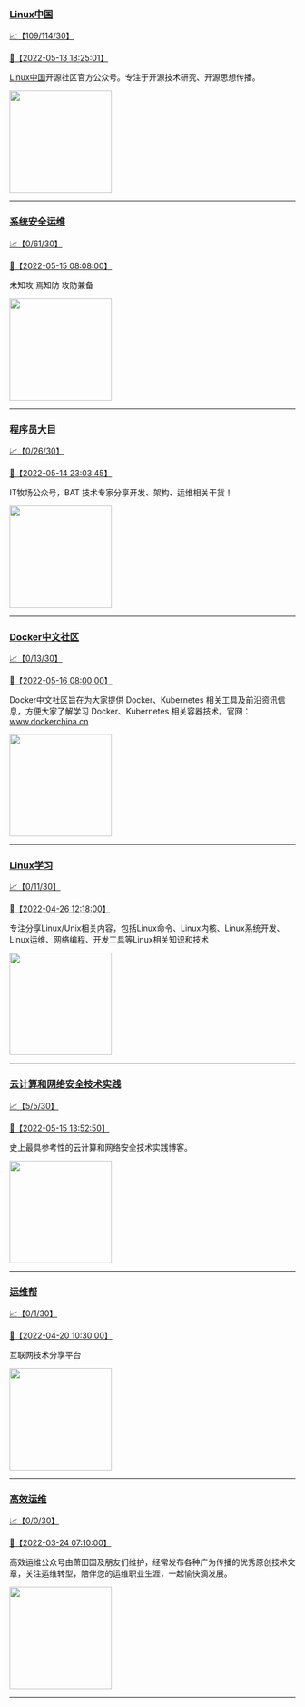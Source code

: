 
### [Linux中国](http://wechat.doonsec.com/admin/wechat_echarts/?biz=MjM5NjQ4MjYwMQ==)

[:chart_with_upwards_trend:【109/114/30】](http://wechat.doonsec.com/wechat_echarts/?biz=MjM5NjQ4MjYwMQ==)

[:camera_flash:【2022-05-13 18:25:01】](https://mp.weixin.qq.com/s?__biz=MjM5NjQ4MjYwMQ==&mid=2664653579&idx=1&sn=7fd976e06a9997edb068d697ec473fb2&chksm=bdcf584d8ab8d15bb6c7c23984514dd4db60252e7563aecf239fd52af89d3e9518afe11abeb3&scene=27&key=9b512ca85604a3079e9679486127d3fec3757fe9bef756a3e7bbb8cb9aa5159b2f3d698dd31fbe4992f6f537d0bd743cfa8131723a77d3b756e1da92e59f3b20a970fa20f415fab2b0bacd033a6104f79be921236db566261317bf4b7ec4bab4edba3da9eb568f72f9d3504fc1ccfa8adc9df9466c8cd592bdda9578059c3b0e&ascene=0&uin=MTM1NzU2MDQ1OQ%3D%3D&devicetype=Windows+Server+2016+x64&version=6305002e&lang=zh_CN&exportkey=A6RGdS%2BJQaZhd0RhyZYOfX4%3D&acctmode=0&pass_ticket=70rQZAmcIYISXwLIrQb6vMrYHILinrXwvwlaaM4RXvHoSWo1NHqIuD4zrzB8sB%2FN&wx_header=0&fontgear=2)

[Linux中国](https://linux.cn/)开源社区官方公众号。专注于开源技术研究、开源思想传播。

<img align="top" width="180" src="http://open.weixin.qq.com/qr/code?username=gh_52ef55f8adfd" alt="" />

---


### [系统安全运维](http://wechat.doonsec.com/admin/wechat_echarts/?biz=Mzk0NjE0NDc5OQ==)

[:chart_with_upwards_trend:【0/61/30】](http://wechat.doonsec.com/wechat_echarts/?biz=Mzk0NjE0NDc5OQ==)

[:camera_flash:【2022-05-15 08:08:00】](https://mp.weixin.qq.com/s?__biz=Mzk0NjE0NDc5OQ==&mid=2247500825&idx=1&sn=fe4d2e828077a80a539faf1d88126a4f&chksm=c3081769f47f9e7f513edfa0c22f90a21b146353b467450fba8904c650495398ae84d979ae4c&scene=27&key=ab06ae04649bd344c89f85442b88b6791dbabb62dc050cc46b170e8c0ea4731477f0e264dbf01c5c888ac7b55345b27e836543e0bd4b06c1d4aeeb35e5ae948cd6420e0c6a9df348f954e8d01f1df6fc482ff244009745c8e0bcf760e1f739eb4231a25522f68ed20ed79c88bee3503b32ae81b40eb7a1369adf55ce3b0c1a29&ascene=0&uin=NTY2NTA4NjQ%3D&devicetype=Windows+Server+2016+x64&version=6305002e&lang=zh_CN&exportkey=A%2FZemlL%2BrCEFoVEJ2om%2FpvM%3D&acctmode=0&pass_ticket=q6q%2Bmc6ivpszLlqTfAZLXzOs7zft%2F67CwXhL8r4eAPGNjSqw0ZTdOCIQ72CMXJ2f&wx_header=0&fontgear=2)

未知攻 焉知防 攻防兼备

<img align="top" width="180" src="http://open.weixin.qq.com/qr/code?username=gh_2c298b630170" alt="" />

---


### [程序员大目](http://wechat.doonsec.com/admin/wechat_echarts/?biz=MzI4ODQ3NjE2OA==)

[:chart_with_upwards_trend:【0/26/30】](http://wechat.doonsec.com/wechat_echarts/?biz=MzI4ODQ3NjE2OA==)

[:camera_flash:【2022-05-14 23:03:45】](https://mp.weixin.qq.com/s?__biz=MzI4ODQ3NjE2OA==&mid=2247499201&idx=1&sn=1421d60fb47c37b674d119f66449926d&chksm=ec3f60a6db48e9b09876be2a34109b9d6adbf3b74dfc80f16af1c7068fe21d24de4fc2003218&scene=27&key=b14356bc5abac542d5cd7593ba141082274c45e0627e6c5bfa84d2a910ccc95c178552fb43384e74c742c511e0cf97f9e44f032a042087b43cbfce52fad0a364a388fb57e3c0916d8f4fdf651ee47e31ca4ac93a954134d2d39bc60f9bcb5eb454c263f2df6e38ff0360197b24ee4903c3fc7a39a80e78a465f21d13c2982fbb&ascene=0&uin=MTM1NzU2MDQ1OQ%3D%3D&devicetype=Windows+Server+2016+x64&version=6305002e&lang=zh_CN&exportkey=A0AMlziTLvD4k4gdM07QU5c%3D&acctmode=0&pass_ticket=nngna6pKr425vMIInbWMvf0wBFYMV%2FbteB6xEoQpDRS8Z04EfbkorKdLvQZjO4eq&wx_header=0&fontgear=2)

IT牧场公众号，BAT 技术专家分享开发、架构、运维相关干货！

<img align="top" width="180" src="http://open.weixin.qq.com/qr/code?username=gh_e6849e368b5f" alt="" />

---


### [Docker中文社区](http://wechat.doonsec.com/admin/wechat_echarts/?biz=MzI1NzI5NDM4Mw==)

[:chart_with_upwards_trend:【0/13/30】](http://wechat.doonsec.com/wechat_echarts/?biz=MzI1NzI5NDM4Mw==)

[:camera_flash:【2022-05-16 08:00:00】](https://mp.weixin.qq.com/s?__biz=MzI1NzI5NDM4Mw==&mid=2247491049&idx=1&sn=e0b4921650b58d4b831b94198de74327&chksm=ea18f4a9dd6f7dbf32a0af45c8812cd644d9537c5b04e5f38d4ce96cd77cf72856380dc74f76&scene=126&sessionid=1652660004&key=7587a6a30786f155d7d88704e98355a447194b38d739b468a4ebd4b65cbba475c23d39ee2ad00b0b3d0c58de014d040a4157b05a82263817a4e9b32d60f77d8d8ce09804ceae999b7b1dfc7fa5a18aeafa1805f3126980275a0489c6d9b2e67ef953e999ab9ec24feb278001c377d074c5702fc63e74ee51341eb3de9b35cf8c&ascene=1&uin=MTM1NzU2MDQ1OQ%3D%3D&devicetype=Windows+Server+2016+x64&version=6305002e&lang=zh_CN&session_us=gh_8620cb9f61a5&exportkey=A32c%2Fpo%2FXyJrsbZV7MjjDxQ%3D&acctmode=0&pass_ticket=nngna6pKr425vMIInbWMvf0wBFYMV%2FbteB6xEoQpDRS8Z04EfbkorKdLvQZjO4eq&wx_header=0&fontgear=2)

Docker中文社区旨在为大家提供 Docker、Kubernetes 相关工具及前沿资讯信息，方便大家了解学习 Docker、Kubernetes 相关容器技术。官网：www.dockerchina.cn

<img align="top" width="180" src="http://open.weixin.qq.com/qr/code?username=gh_8620cb9f61a5" alt="" />

---


### [Linux学习](http://wechat.doonsec.com/admin/wechat_echarts/?biz=MzI4MDEwNzAzNg==)

[:chart_with_upwards_trend:【0/11/30】](http://wechat.doonsec.com/wechat_echarts/?biz=MzI4MDEwNzAzNg==)

[:camera_flash:【2022-04-26 12:18:00】](https://mp.weixin.qq.com/s?__biz=MzI4MDEwNzAzNg==&mid=2649456825&idx=1&sn=33d6c566ad1cd306d0616d076a326677&chksm=f3a2a1cac4d528dcbb39e8ebe425eac2b64013a7dc1def3470e3a87b5cd0c8777f54fd96d02e&scene=27&key=7587a6a30786f15509afeebccb4eb5f65cd084708cc4ee6b411403d5ad24811377c7209c327015dc1795128f5bd77d54f1b1d0e152e1bd23b0366c40b7e821ea19d1f46edf6642f5161716839158517ac06e20b5df6801aae4209f9cafca5e052e9ed2c71d65c9deb38eb3fcc5ba82980eada007cad113479674023d04365cf7&ascene=0&uin=MTM1NzU2MDQ1OQ%3D%3D&devicetype=Windows+Server+2016+x64&version=6305002e&lang=zh_CN&exportkey=A0qGwVIJVt%2BsqIMjMy1Olng%3D&acctmode=0&pass_ticket=D9t3mf7oXHjY8qg%2BQEQO0Bv9BJhhbGYOWhqaTktb7pKzLOvzchOf0VBdymQWrgnw&wx_header=0&fontgear=2)

专注分享Linux/Unix相关内容，包括Linux命令、Linux内核、Linux系统开发、Linux运维、网络编程、开发工具等Linux相关知识和技术

<img align="top" width="180" src="http://open.weixin.qq.com/qr/code?username=gh_cb990d3ccd5f" alt="" />

---


### [云计算和网络安全技术实践](http://wechat.doonsec.com/admin/wechat_echarts/?biz=MzA3MjM5MDc2Nw==)

[:chart_with_upwards_trend:【5/5/30】](http://wechat.doonsec.com/wechat_echarts/?biz=MzA3MjM5MDc2Nw==)

[:camera_flash:【2022-05-15 13:52:50】](https://mp.weixin.qq.com/s?__biz=MzA3MjM5MDc2Nw==&mid=2650746840&idx=1&sn=90b226e5c4a7a8a0427cd408b8954a87&chksm=87148ed8b06307ce6e6d39cc1ed38862920cfc67d827e659d5e0e79167471073dc413a44b3bd&scene=126&sessionid=1652595933&key=ab06ae04649bd344c30c3e1ff0f25b83e57eec1196e8f656d5ca5d65d4ea1b1f1a561fafd047226e03940f8d348c008023d11a39076385a003952633fa8b83f994e8bbe3f9ab7e37d2dd1197356b77a6bc1944a1eab88e12d41a89093589d16b5256600b12145874a75f29f0de7c06afa33a48d1c7bc61bcefbbb83515376e02&ascene=1&uin=NTY2NTA4NjQ%3D&devicetype=Windows+Server+2016+x64&version=6305002e&lang=zh_CN&session_us=gh_34d6b0cb5633&exportkey=A7QQUrz0Bz6RzwGu7%2FkOsfY%3D&acctmode=0&pass_ticket=q6q%2Bmc6ivpszLlqTfAZLXzOs7zft%2F67CwXhL8r4eAPGNjSqw0ZTdOCIQ72CMXJ2f&wx_header=0&fontgear=2)

史上最具参考性的云计算和网络安全技术实践博客。

<img align="top" width="180" src="http://open.weixin.qq.com/qr/code?username=gh_34d6b0cb5633" alt="" />

---


### [运维帮](http://wechat.doonsec.com/admin/wechat_echarts/?biz=MzA3MzYwNjQ3NA==)

[:chart_with_upwards_trend:【0/1/30】](http://wechat.doonsec.com/wechat_echarts/?biz=MzA3MzYwNjQ3NA==)

[:camera_flash:【2022-04-20 10:30:00】](https://mp.weixin.qq.com/s?__biz=MzA3MzYwNjQ3NA==&mid=2651300989&idx=1&sn=faa084d99f80b4a8cee622e54709b81d&chksm=84ff7058b388f94e94174fef73f1ed658e210b1429d83c95f50e949b9ed1d10f0a919cbd12ed&scene=27&key=7452712d583e9f062a36b209514c8db344ab9eb1f2b74d975ee66103156b9b97d4e9635c713e77b0e9e40d39be41546d8b0c0156de5e43926031d4e0bce18f143eb4582332741330dee255dcb35eb60ba2acf11d1748dd3b1463587bcce30c57874e3988cdf40f2c61bdba315d8ac3c083f0e9cb3d9eddb1672320014426bffc&ascene=0&uin=NTY2NTA4NjQ%3D&devicetype=Windows+Server+2016+x64&version=6305002e&lang=zh_CN&exportkey=Ax0%2BtgKF4O%2FVgivsuJ96fEM%3D&acctmode=0&pass_ticket=IHaUH4ZOIfSwtVivBDtEbHTTE8SSIK%2FRhi9YYt9EvONNv5xF7bAeJSDMGeLjurIo&wx_header=0&fontgear=2)

互联网技术分享平台

<img align="top" width="180" src="http://open.weixin.qq.com/qr/code?username=gh_445a39329cd8" alt="" />

---


### [高效运维](http://wechat.doonsec.com/admin/wechat_echarts/?biz=MzA4Nzg5Nzc5OA==)

[:chart_with_upwards_trend:【0/0/30】](http://wechat.doonsec.com/wechat_echarts/?biz=MzA4Nzg5Nzc5OA==)

[:camera_flash:【2022-03-24 07:10:00】](https://mp.weixin.qq.com/s?__biz=MzA4Nzg5Nzc5OA==&mid=2651710761&idx=1&sn=69a95380544a67d4cba59919996e5802&chksm=8bcb2680bcbcaf96ad7cbda1ca595221da032191abeee0c48af7cf9225bb376192de35f08dec&scene=126&sessionid=1648082338&key=b2b48fc0ff7af55f3470df22ef692fb345f0fedea88cf702a173ac4b8dece2ab5dba6dc35940a88bcf75ee6e692a071ad4616d45f7c300d798c37c8a6713c767a72b7d669a4f598cefeebcbf9410a1f2b8ee6de8d56837fc76f37c9f0a7049d3351db65c4316e0c0054007d18ee376e6d8a93029e64ce0cab5217b2b07673fe9&ascene=1&uin=MjM2NjMzNTUwNA%3D%3D&devicetype=Windows+Server+2016+x64&version=6305002e&lang=zh_CN&exportkey=ATNHhJ9BEPU)

高效运维公众号由萧田国及朋友们维护，经常发布各种广为传播的优秀原创技术文章，关注运维转型，陪伴您的运维职业生涯，一起愉快滴发展。

<img align="top" width="180" src="http://open.weixin.qq.com/qr/code?username=gh_0fdeda7cb50a" alt="" />

---


